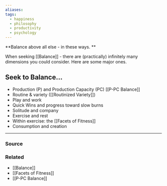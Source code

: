 ```yaml
---
aliases: 
tags:
  - happiness
  - philosophy
  - productivity
  - psychology
---
```

**Balance above all else - in these ways. **

When seeking [[Balance]] - there are (practically) infinitely many dimensions you could consider. Here are some major ones.

## Seek to Balance...

- Production (P) and Production Capacity (PC) [[P-PC Balance]]
- Routine & variety ([[Routinized Variety]])
- Play and work
- Quick Wins and progress toward slow burns
- Solitude and company
- Exercise and rest
- Within exercise: the [[Facets of Fitness]]
- Consumption and creation

---

### Source


### Related
- [[Balance]] 
- [[Facets of Fitness]] 
- [[P-PC Balance]]